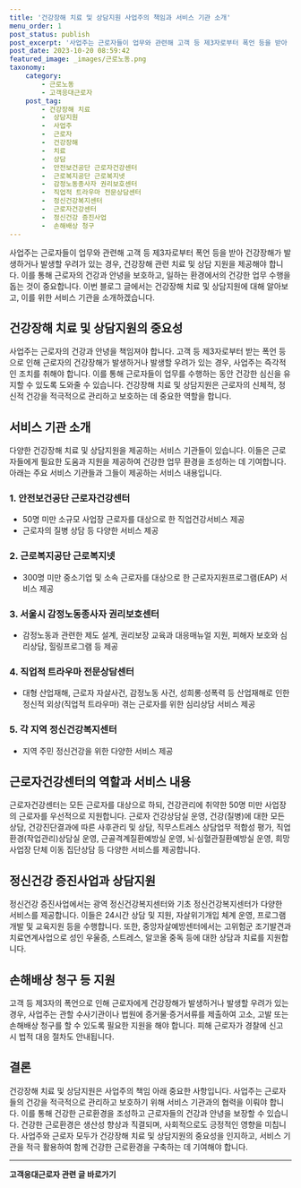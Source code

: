 ```yaml
---
title: '건강장해 치료 및 상담지원 사업주의 책임과 서비스 기관 소개'
menu_order: 1
post_status: publish
post_excerpt: '사업주는 근로자들이 업무와 관련해 고객 등 제3자로부터 폭언 등을 받아 건강장해가 발생하거나 발생할 우려가 있는 경우, 건강장해 관련 치료 및 상담 지원을 제공해야 합니다. 이를 통해 근로자의 건강과 안녕을 보호하고, 일하는 환경에서의 건강한 업무 수행을 돕는 것이 중요합니다. 이번 블로그 글에서는 건강장해 치료 및 상담지원에 대해 알아보고, 이를 위한 서비스 기관을 소개하겠습니다.'
post_date: 2023-10-20 08:59:42
featured_image: _images/근로노동.png
taxonomy:
    category:
        - 근로노동
        - 고객응대근로자
    post_tag:
        - 건강장해 치료
        -  상담지원
        -  사업주
        -  근로자
        -  건강장해
        -  치료
        -  상담
        -  안전보건공단 근로자건강센터
        -  근로복지공단 근로복지넷
        -  감정노동종사자 권리보호센터
        -  직업적 트라우마 전문상담센터
        -  정신건강복지센터
        -  근로자건강센터
        -  정신건강 증진사업
        -  손해배상 청구
---
```




사업주는 근로자들이 업무와 관련해 고객 등 제3자로부터 폭언 등을 받아 건강장해가 발생하거나 발생할 우려가 있는 경우, 건강장해 관련 치료 및 상담 지원을 제공해야 합니다. 이를 통해 근로자의 건강과 안녕을 보호하고, 일하는 환경에서의 건강한 업무 수행을 돕는 것이 중요합니다. 이번 블로그 글에서는 건강장해 치료 및 상담지원에 대해 알아보고, 이를 위한 서비스 기관을 소개하겠습니다.

## 건강장해 치료 및 상담지원의 중요성

사업주는 근로자의 건강과 안녕을 책임져야 합니다. 고객 등 제3자로부터 받는 폭언 등으로 인해 근로자의 건강장해가 발생하거나 발생할 우려가 있는 경우, 사업주는 즉각적인 조치를 취해야 합니다. 이를 통해 근로자들이 업무를 수행하는 동안 건강한 심신을 유지할 수 있도록 도와줄 수 있습니다. 건강장해 치료 및 상담지원은 근로자의 신체적, 정신적 건강을 적극적으로 관리하고 보호하는 데 중요한 역할을 합니다.

## 서비스 기관 소개

다양한 건강장해 치료 및 상담지원을 제공하는 서비스 기관들이 있습니다. 이들은 근로자들에게 필요한 도움과 지원을 제공하여 건강한 업무 환경을 조성하는 데 기여합니다. 아래는 주요 서비스 기관들과 그들이 제공하는 서비스 내용입니다.

### 1. 안전보건공단 근로자건강센터

- 50명 미만 소규모 사업장 근로자를 대상으로 한 직업건강서비스 제공
- 근로자의 질병 상담 등 다양한 서비스 제공

### 2. 근로복지공단 근로복지넷

- 300명 미만 중소기업 및 소속 근로자를 대상으로 한 근로자지원프로그램(EAP) 서비스 제공

### 3. 서울시 감정노동종사자 권리보호센터

- 감정노동과 관련한 제도 설계, 권리보장 교육과 대응매뉴얼 지원, 피해자 보호와 심리상담, 힐링프로그램 등 제공

### 4. 직업적 트라우마 전문상담센터

- 대형 산업재해, 근로자 자살사건, 감정노동 사건, 성희롱·성폭력 등 산업재해로 인한 정신적 외상(직업적 트라우마) 겪는 근로자를 위한 심리상담 서비스 제공

### 5. 각 지역 정신건강복지센터

- 지역 주민 정신건강을 위한 다양한 서비스 제공

## 근로자건강센터의 역할과 서비스 내용

근로자건강센터는 모든 근로자를 대상으로 하되, 건강관리에 취약한 50명 미만 사업장의 근로자를 우선적으로 지원합니다. 근로자 건강상담실 운영, 건강(질병)에 대한 모든 상담, 건강진단결과에 따른 사후관리 및 상담, 직무스트레스 상담업무 적합성 평가, 직업환경(작업관리)상담실 운영, 근골격계질환예방실 운영, 뇌·심혈관질환예방실 운영, 희망사업장 단체 이동 집단상담 등 다양한 서비스를 제공합니다.

## 정신건강 증진사업과 상담지원

정신건강 증진사업에서는 광역 정신건강복지센터와 기초 정신건강복지센터가 다양한 서비스를 제공합니다. 이들은 24시간 상담 및 지원, 자살위기개입 체계 운영, 프로그램 개발 및 교육지원 등을 수행합니다. 또한, 중앙자살예방센터에서는 고위험군 조기발견과 치료연계사업으로 성인 우울증, 스트레스, 알코올 중독 등에 대한 상담과 치료를 지원합니다.

## 손해배상 청구 등 지원

고객 등 제3자의 폭언으로 인해 근로자에게 건강장해가 발생하거나 발생할 우려가 있는 경우, 사업주는 관할 수사기관이나 법원에 증거물·증거서류를 제출하여 고소, 고발 또는 손해배상 청구를 할 수 있도록 필요한 지원을 해야 합니다. 피해 근로자가 경찰에 신고 시 법적 대응 절차도 안내됩니다.

## 결론

건강장해 치료 및 상담지원은 사업주의 책임 아래 중요한 사항입니다. 사업주는 근로자들의 건강을 적극적으로 관리하고 보호하기 위해 서비스 기관과의 협력을 이뤄야 합니다. 이를 통해 건강한 근로환경을 조성하고 근로자들의 건강과 안녕을 보장할 수 있습니다. 건강한 근로환경은 생산성 향상과 직결되며, 사회적으로도 긍정적인 영향을 미칩니다. 사업주와 근로자 모두가 건강장해 치료 및 상담지원의 중요성을 인지하고, 서비스 기관을 적극 활용하여 함께 건강한 근로환경을 구축하는 데 기여해야 합니다.
<!-- wp:separator -->
<hr class="wp-block-separator has-alpha-channel-opacity"/>
<!-- /wp:separator -->

<!-- wp:group {"backgroundColor":"base","layout":{"type":"constrained"}} -->
<div class="wp-block-group has-base-background-color has-background"><!-- wp:paragraph {"align":"center","fontSize":"medium"} -->
<p class="has-text-align-center has-large-font-size"><strong>고객응대근로자 관련 글 바로가기</strong></p>
<!-- /wp:paragraph -->


<!-- wp:latest-posts
{"categories":[{"id":9570,"count":19,"description":"","link":"https://uknowlaw.com/category/%ea%b3%a0%ea%b0%9d%ec%9d%91%eb%8c%80%ea%b7%bc%eb%a1%9c%ec%9e%90/","name":"고객응대근로자","slug":"고객응대근로자","taxonomy":"category","parent":0,"meta":[],"_links":{"self":[{"href":"https://uknowlaw.com/wp-json/wp/v2/categories/9570"}],"collection":[{"href":"https://uknowlaw.com/wp-json/wp/v2/categories"}],"about":[{"href":"https://uknowlaw.com/wp-json/wp/v2/taxonomies/category"}],"wp:post_type":[{"href":"https://uknowlaw.com/wp-json/wp/v2/posts?categories=9570"}],"curies":[{"name":"wp","href":"https://api.w.org/{rel}","templated":true}]}}],"postsToShow":100,"excerptLength":28,"postLayout":"grid","columns":2,"featuredImageAlign":"left","featuredImageSizeSlug":"large","fontSize":18px} /--></div>
<!-- /wp:group -->